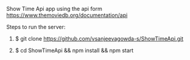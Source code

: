 Show Time Api app using the api form https://www.themoviedb.org/documentation/api

Steps to run the server:

1. $ git clone https://github.com/vsanjeevagowda-s/ShowTimeApi.git

2. $ cd ShowTimeApi && npm install &&  npm start
